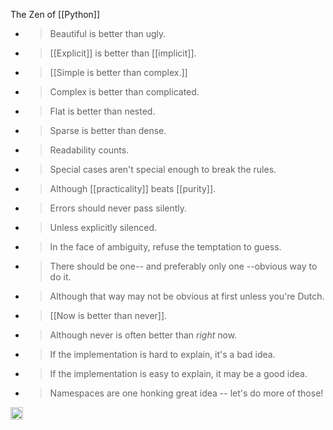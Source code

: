 
The Zen of [[Python]]

- > Beautiful is better than ugly.
- > [[Explicit]] is better than [[implicit]].
- > [[Simple is better than complex.]]
- > Complex is better than complicated.
- > Flat is better than nested.
- > Sparse is better than dense.
- > Readability counts.
- > Special cases aren't special enough to break the rules.
- > Although [[practicality]] beats [[purity]].
- > Errors should never pass silently.
- > Unless explicitly silenced.
- > In the face of ambiguity, refuse the temptation to guess.
- > There should be one-- and preferably only one --obvious way to do it.
- > Although that way may not be obvious at first unless you're Dutch.
- > [[Now is better than never]].
- > Although never is often better than *right* now.
- > If the implementation is hard to explain, it's a bad idea.
- > If the implementation is easy to explain, it may be a good idea.
- > Namespaces are one honking great idea -- let's do more of those!

<img src='https://scrapbox.io/api/pages/nishio/en/icon' alt='en.icon' height="19.5"/>